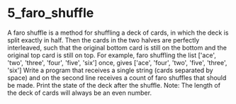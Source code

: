 # 5_faro_shuffle
A faro shuffle is a method for shuffling a deck of cards, in which the deck is split exactly in half. Then the cards in the two halves are perfectly interleaved, such that the original bottom card is still on the bottom and the original top card is still on top.
For example, faro shuffling the list ['ace', 'two', 'three', 'four', 'five', 'six'] once, gives ['ace', 'four', 'two', 'five', 'three', 'six']
Write a program that receives a single string (cards separated by space) and on the second line receives a count of faro shuffles that should be made. Print the state of the deck after the shuffle.
Note: The length of the deck of cards will always be an even number.

